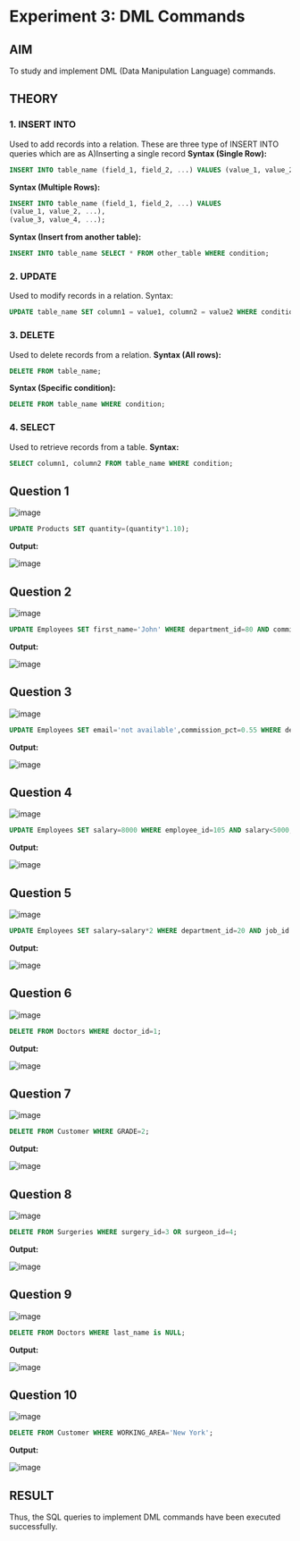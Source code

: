# Experiment 3: DML Commands

## AIM
To study and implement DML (Data Manipulation Language) commands.

## THEORY

### 1. INSERT INTO
Used to add records into a relation.
These are three type of INSERT INTO queries which are as
A)Inserting a single record
**Syntax (Single Row):**
```sql
INSERT INTO table_name (field_1, field_2, ...) VALUES (value_1, value_2, ...);
```
**Syntax (Multiple Rows):**
```sql
INSERT INTO table_name (field_1, field_2, ...) VALUES
(value_1, value_2, ...),
(value_3, value_4, ...);
```
**Syntax (Insert from another table):**
```sql
INSERT INTO table_name SELECT * FROM other_table WHERE condition;
```
### 2. UPDATE
Used to modify records in a relation.
Syntax:
```sql
UPDATE table_name SET column1 = value1, column2 = value2 WHERE condition;
```
### 3. DELETE
Used to delete records from a relation.
**Syntax (All rows):**
```sql
DELETE FROM table_name;
```
**Syntax (Specific condition):**
```sql
DELETE FROM table_name WHERE condition;
```
### 4. SELECT
Used to retrieve records from a table.
**Syntax:**
```sql
SELECT column1, column2 FROM table_name WHERE condition;
```
**Question 1**
--
![image](https://github.com/user-attachments/assets/4edfbe94-d2a2-4790-aaac-56760b245cb8)

```sql
UPDATE Products SET quantity=(quantity*1.10);
```

**Output:**

![image](https://github.com/user-attachments/assets/85a4836f-123c-4637-bcc7-d23e9f2fe1c4)

**Question 2**
---
![image](https://github.com/user-attachments/assets/01f97ed1-fc38-4cde-bdb4-a737c5af82b1)


```sql
UPDATE Employees SET first_name='John' WHERE department_id=80 AND commission_pct<0.35;
```

**Output:**

![image](https://github.com/user-attachments/assets/9a1bed06-0e20-4777-8487-3ce48aecdd10)


**Question 3**
---
![image](https://github.com/user-attachments/assets/dd2d8229-5c68-45ab-8a30-d721e365512d)


```sql
UPDATE Employees SET email='not available',commission_pct=0.55 WHERE department_id=110;
```

**Output:**

![image](https://github.com/user-attachments/assets/edcd4d72-71c4-4777-abf5-3e8ec9e27c6c)


**Question 4**
---
![image](https://github.com/user-attachments/assets/5477916f-1378-46b1-821b-541c1053cabd)


```sql
UPDATE Employees SET salary=8000 WHERE employee_id=105 AND salary<5000;
```

**Output:**

![image](https://github.com/user-attachments/assets/e0fca6fc-a4f8-468a-a13c-c5faf9dde25a)


**Question 5**
---
![image](https://github.com/user-attachments/assets/1eca85d1-b3d9-4af5-8431-756c45189f44)


```sql
UPDATE Employees SET salary=salary*2 WHERE department_id=20 AND job_id like '%MAN';
```

**Output:**

![image](https://github.com/user-attachments/assets/8c8f2253-a802-4e5e-8a03-3cdfa6f11021)


**Question 6**
---
![image](https://github.com/user-attachments/assets/baa40d29-342f-4df1-9c43-d0ea4f364941)


```sql
DELETE FROM Doctors WHERE doctor_id=1;
```

**Output:**

![image](https://github.com/user-attachments/assets/e2ba0952-f9e3-4c6b-9694-8ab026b0a9a4)


**Question 7**
---
![image](https://github.com/user-attachments/assets/861f2edc-7e6c-4257-b7e8-bf14fdc659a6)


```sql
DELETE FROM Customer WHERE GRADE=2;
```

**Output:**

![image](https://github.com/user-attachments/assets/0610af38-38ed-458b-a24a-7938456be64e)


**Question 8**
---
![image](https://github.com/user-attachments/assets/bbcfde15-fdc4-4bf9-af97-9c76afa51fb3)


```sql
DELETE FROM Surgeries WHERE surgery_id=3 OR surgeon_id=4;
```

**Output:**

![image](https://github.com/user-attachments/assets/2c63a4f7-ecef-4a17-af11-8d568054ab04)


**Question 9**
---
![image](https://github.com/user-attachments/assets/a9eb0580-b7a2-42cf-a238-d7f8724f3462)

```sql
DELETE FROM Doctors WHERE last_name is NULL;
```

**Output:**

![image](https://github.com/user-attachments/assets/cee58d80-36cc-43b7-a9a1-034776d6bda4)


**Question 10**
---
![image](https://github.com/user-attachments/assets/9ee2dc3e-402d-4093-9609-81b72e094074)


```sql
DELETE FROM Customer WHERE WORKING_AREA='New York';
```

**Output:**

![image](https://github.com/user-attachments/assets/bee90e63-4c2f-4767-bbfa-fb79325fae3b)


## RESULT
Thus, the SQL queries to implement DML commands have been executed successfully.
